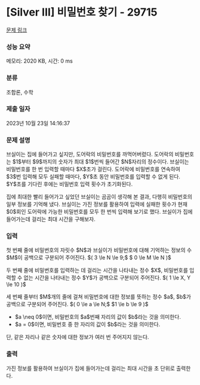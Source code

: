 # [Silver III] 비밀번호 찾기 - 29715 

[문제 링크](https://www.acmicpc.net/problem/29715) 

### 성능 요약

메모리: 2020 KB, 시간: 0 ms

### 분류

조합론, 수학

### 제출 일자

2023년 10월 23일 14:16:37

### 문제 설명

<p>브실이는 집에 들어가고 싶지만, 도어락의 비밀번호를 까먹어버렸다. 도어락의 비밀번호는 $1$부터 $9$까지의 숫자가 최대 $1$번씩 들어간 $N$자리의 정수이다. 브실이는 비밀번호를 한 번 입력할 때마다 $X$초가 걸린다. 도어락에 비밀번호를 연속하여 $3$번 입력해 모두 실패할 때마다, $Y$초 동안 비밀번호를 입력할 수 없게 된다. $Y$초를 기다린 후에는 비밀번호 입력 횟수가 초기화된다.</p>

<p>집에 최대한 빨리 들어가고 싶었던 브실이는 곰곰이 생각해 본 결과, 다행히 비밀번호의 일부 정보를 기억해 냈다. 브실이는 가진 정보를 활용하여 입력에 실패한 횟수가 현재 $0$회인 도어락에 가능한 비밀번호를 모두 한 번씩 입력해 보기로 했다. 브실이가 집에 들어가는데 걸리는 최대 시간을 구해보자.</p>

### 입력 

 <p>첫 번째 줄에 비밀번호의 자릿수 $N$과 브실이가 비밀번호에 대해 기억하는 정보의 수 $M$이 공백으로 구분되어 주어진다. $( 3 \le N \le 9;$ $ 0 \le M \le N )$</p>

<p>두 번째 줄에 비밀번호를 입력하는 데 걸리는 시간을 나타내는 정수 $X$, 비밀번호를 입력할 수 없는 시간을 나타내는 정수 $Y$가 공백으로 구분되어 주어진다. $( 1 \le X, Y \le 10 )$</p>

<p>세 번째 줄부터 $M$개의 줄에 걸쳐 비밀번호에 대한 정보를 뜻하는 정수 $a$, $b$가 공백으로 구분되어 주어진다. $( 0 \le a \le N;$ $1 \le b \le 9 )$</p>

<ul>
	<li>$a \neq 0$이면, 비밀번호의 $a$번째 자리의 값이 $b$라는 것을 의미한다.</li>
	<li>$a = 0$이면, 비밀번호 중 한 자리의 값이 $b$라는 것을 의미한다.</li>
</ul>

<p>단, 같은 자리나 같은 숫자에 대한 정보가 여러 번 주어지지 않는다.</p>

### 출력 

 <p>가진 정보를 활용하여 브실이가 집에 들어가는데 걸리는 최대 시간을 초 단위로 출력한다.</p>

